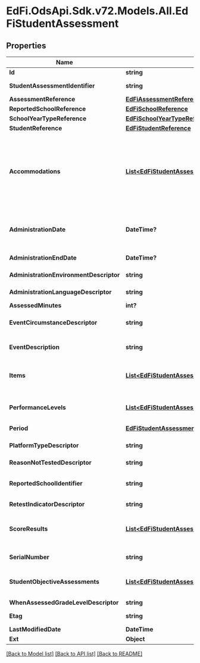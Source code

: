 # EdFi.OdsApi.Sdk.v72.Models.All.EdFiStudentAssessment

## Properties

Name | Type | Description | Notes
------------ | ------------- | ------------- | -------------
**Id** | **string** |  | [optional] 
**StudentAssessmentIdentifier** | **string** | A unique number or alphanumeric code assigned to an assessment administered to a student. | 
**AssessmentReference** | [**EdFiAssessmentReference**](EdFiAssessmentReference.md) |  | 
**ReportedSchoolReference** | [**EdFiSchoolReference**](EdFiSchoolReference.md) |  | [optional] 
**SchoolYearTypeReference** | [**EdFiSchoolYearTypeReference**](EdFiSchoolYearTypeReference.md) |  | [optional] 
**StudentReference** | [**EdFiStudentReference**](EdFiStudentReference.md) |  | 
**Accommodations** | [**List&lt;EdFiStudentAssessmentAccommodation&gt;**](EdFiStudentAssessmentAccommodation.md) | An unordered collection of studentAssessmentAccommodations. The specific type of special variation used in how an examination is presented, how it is administered, or how the test taker is allowed to respond. This generally refers to changes that do not substantially alter what the examination measures. The proper use of accommodations does not substantially change academic level or performance criteria. | [optional] 
**AdministrationDate** | **DateTime?** | The date and time an assessment was completed by the student. The use of ISO-8601 formats with a timezone designator (UTC or time offset) is recommended in order to prevent ambiguity due to time zones. | [optional] 
**AdministrationEndDate** | **DateTime?** | The date and time an assessment administration ended. | [optional] 
**AdministrationEnvironmentDescriptor** | **string** | The environment in which the test was administered. | [optional] 
**AdministrationLanguageDescriptor** | **string** | The language in which an assessment is written and/or administered. | [optional] 
**AssessedMinutes** | **int?** | Reported time student was assessed in minutes. | [optional] 
**EventCircumstanceDescriptor** | **string** | An unusual event occurred during the administration of the assessment. This could include fire alarm, student became ill, etc. | [optional] 
**EventDescription** | **string** | Describes special events that occur before during or after the assessment session that may impact use of results. | [optional] 
**Items** | [**List&lt;EdFiStudentAssessmentItem&gt;**](EdFiStudentAssessmentItem.md) | An unordered collection of studentAssessmentItems. The student&#39;s response to an assessment item and the item-level scores such as correct, incorrect, or met standard. | [optional] 
**PerformanceLevels** | [**List&lt;EdFiStudentAssessmentPerformanceLevel&gt;**](EdFiStudentAssessmentPerformanceLevel.md) | An unordered collection of studentAssessmentPerformanceLevels. The performance level(s) achieved for the student assessment. | [optional] 
**Period** | [**EdFiStudentAssessmentPeriod**](EdFiStudentAssessmentPeriod.md) |  | [optional] 
**PlatformTypeDescriptor** | **string** | The platform with which the assessment was delivered to the student during the assessment session. | [optional] 
**ReasonNotTestedDescriptor** | **string** | The primary reason student is not tested. | [optional] 
**ReportedSchoolIdentifier** | **string** | A reported school identifier for the school the enrollment at the time of the assessment used when the assigned SchoolId is not known by the assessment vendor. | [optional] 
**RetestIndicatorDescriptor** | **string** | Indicator if the test was a retake. | [optional] 
**ScoreResults** | [**List&lt;EdFiStudentAssessmentScoreResult&gt;**](EdFiStudentAssessmentScoreResult.md) | An unordered collection of studentAssessmentScoreResults. A meaningful score or statistical expression of the performance of an individual. The results can be expressed as a number, percentile, range, level, etc. | [optional] 
**SerialNumber** | **string** | The unique number for the assessment form or answer document. | [optional] 
**StudentObjectiveAssessments** | [**List&lt;EdFiStudentAssessmentStudentObjectiveAssessment&gt;**](EdFiStudentAssessmentStudentObjectiveAssessment.md) | An unordered collection of studentAssessmentStudentObjectiveAssessments. The student&#39;s score and/or performance levels earned for an objective assessment. | [optional] 
**WhenAssessedGradeLevelDescriptor** | **string** | The grade level of a student when assessed. | [optional] 
**Etag** | **string** | A unique system-generated value that identifies the version of the resource. | [optional] 
**LastModifiedDate** | **DateTime** | The date and time the resource was last modified. | [optional] 
**Ext** | **Object** | Extensions to the StudentAssessment entity. | [optional] 

[[Back to Model list]](../README.md#documentation-for-models) [[Back to API list]](../README.md#documentation-for-api-endpoints) [[Back to README]](../README.md)

